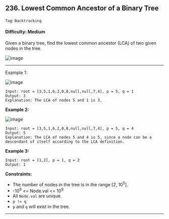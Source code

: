 ## 236. Lowest Common Ancestor of a Binary Tree

```Tag```: ```Backtracking```

#### Difficulty: Medium

Given a binary tree, find the lowest common ancestor (LCA) of two given nodes in the tree.

![image](https://user-images.githubusercontent.com/35042430/215356897-53fc9b21-e3b5-444d-8b1c-a01a9f71ef8d.png)

---

Example 1:

![image](https://assets.leetcode.com/uploads/2018/12/14/binarytree.png)
```
Input: root = [3,5,1,6,2,0,8,null,null,7,4], p = 5, q = 1
Output: 3
Explanation: The LCA of nodes 5 and 1 is 3.
```

__Example 2:__

![image](https://assets.leetcode.com/uploads/2018/12/14/binarytree.png)
```
Input: root = [3,5,1,6,2,0,8,null,null,7,4], p = 5, q = 4
Output: 5
Explanation: The LCA of nodes 5 and 4 is 5, since a node can be a descendant of itself according to the LCA definition.
```

__Example 3:__
```
Input: root = [1,2], p = 1, q = 2
Output: 1
```

__Constraints:__

- The number of nodes in the tree is in the range [2, 10<sup>5</sup>].
- -10<sup>9</sup> <= Node.val <= 10<sup>9</sup>
- All ```Node.val``` are unique.
- ```p != q```
- ```p``` and ```q``` will exist in the tree.

---
